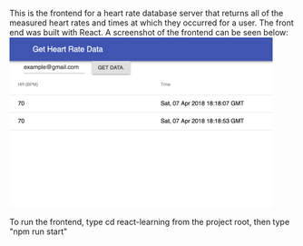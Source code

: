 This is the frontend for a heart rate database server that returns all of the
 measured heart rates and times at which they occurred for a user. The front end
was built with React.  A screenshot of the frontend can be seen below:
<img src="frontend.png" height="300px" />

To run the frontend, type cd react-learning from the project root, then type "npm run start"
